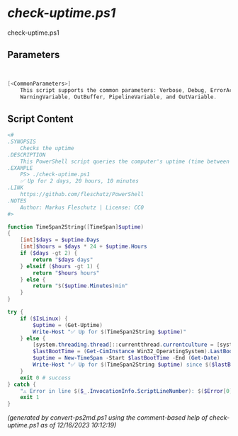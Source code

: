 *check-uptime.ps1*
================

check-uptime.ps1 


Parameters
----------
```powershell


[<CommonParameters>]
    This script supports the common parameters: Verbose, Debug, ErrorAction, ErrorVariable, WarningAction, 
    WarningVariable, OutBuffer, PipelineVariable, and OutVariable.
```

Script Content
--------------
```powershell
<#
.SYNOPSIS
	Checks the uptime 
.DESCRIPTION
	This PowerShell script queries the computer's uptime (time between now and last boot up time) and prints it.
.EXAMPLE
	PS> ./check-uptime.ps1
	✅ Up for 2 days, 20 hours, 10 minutes
.LINK
	https://github.com/fleschutz/PowerShell
.NOTES
	Author: Markus Fleschutz | License: CC0
#>

function TimeSpan2String([TimeSpan]$uptime)
{
	[int]$days = $uptime.Days
	[int]$hours = $days * 24 + $uptime.Hours
	if ($days -gt 2) {
		return "$days days"
	} elseif ($hours -gt 1) {
		return "$hours hours"
	} else {
		return "$($uptime.Minutes)min"
	}
}

try {
	if ($IsLinux) {
		$uptime = (Get-Uptime)
		Write-Host "✅ Up for $(TimeSpan2String $uptime)"
	} else {
		[system.threading.thread]::currentthread.currentculture = [system.globalization.cultureinfo]"en-US"
		$lastBootTime = (Get-CimInstance Win32_OperatingSystem).LastBootUpTime 
		$uptime = New-TimeSpan -Start $lastBootTime -End (Get-Date)
		Write-Host "✅ Up for $(TimeSpan2String $uptime) since $($lastBootTime.ToShortDateString())"
	}
	exit 0 # success
} catch {
	"⚠️ Error in line $($_.InvocationInfo.ScriptLineNumber): $($Error[0])"
	exit 1
}
```

*(generated by convert-ps2md.ps1 using the comment-based help of check-uptime.ps1 as of 12/16/2023 10:12:19)*
